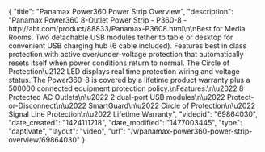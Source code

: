 {
    "title": "Panamax Power360 Power Strip Overview",
    "description": "Panamax Power360  8-Outlet Power Strip - P360-8 - http:\/\/abt.com\/product\/88833\/Panamax-P3608.html\n\nBest for Media Rooms. Two detachable USB modules tether to table or desktop for convenient USB charging hub (6 cable included). Features best in class protection with active over\/under-voltage protection that automatically resets itself when power conditions return to normal. The Circle of Protection\u2122 LED displays real time protection wiring and voltage status. The Power360-8 is covered by a lifetime product warranty plus a 500000 connected equipment protection policy.\nFeatures:\n\u2022 8 Protected AC Outlets\n\u2022 2 dual-port USB modules\n\u2022 Protect-or-Disconnect\n\u2022 SmartGuard\n\u2022 Circle of Protection\n\u2022 Signal Line Protection\n\u2022 Lifetime Warranty",
    "videoid": "69864030",
    "date_created": "1424111218",
    "date_modified": "1477003445",
    "type": "captivate",
    "layout": "video",
    "url": "\/v\/panamax-power360-power-strip-overview\/69864030"
}